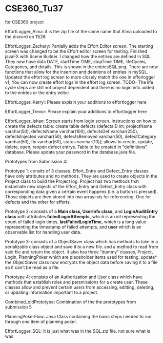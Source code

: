 # CSE360_Tu37
for CSE360 project

EffortLogger_Alma: it is the zip file of the same name that Alma uploaded to the discord on 11/26

EffortLogger_Zachary: Partially adds the Effort Editor screen. The starting screen was changed to be the Effort editor screen for testing. Finished javaFX with Scene Builder. I changed how the entries are defined in SQL.
They now have data DATE, startTime TIME, stopTime TIME, lifeCycles, Categories, and details. This is shown in the entriesSQL.png. There are now functions that allow for the insertion and deletions of entries in mySQL.
Updated the effort log screen to more closely match the one in efforlogger v1, You can now create effort logs in the effort log screen.
TODO- The life cycle steps are still not project dependent and there is no login info added to the entries or the entry editor

EffortLogger_Karryl: Please explain your additions to effortlogger here

EffortLogger_Trevor: Please explain your additions to effortlogger here

EffortLogger_Ishan: Screen starts from login screen. Instructions on how to create the defects table: create table defects (defectsID int, projectName varchar(50), defectsName varchar(100), defectsDef varchar(250), defectsInjected varchar(50), defectsRemoved varchar(50), defectCategory varchar(50), fix varchar(50), status varchar(10));
allows to create, update, delete, open, reopen defect entrys. 
Table to be created in "definitions" database. 
Please update your password in the database.java file. 


Prototypes from Submission 4:

Prototype 1: consits of 3 classes. Effort_Entry and Defect_Entry classes have only attributes and no methods. They are used to create objects in the Project class to build the Project log. Project has two methods that instantiate new objects of the Effort_Entry and Defect_Entry class with corresponding data given a certain event happens (i.e. a button is pressed). Those objects are then stored into two arraylists for referencing. One for defects and the other for efforts. 

Prototype 2: consists of a **Main class, UserInfo class,** and **LoginAuditEntry class** with attributes **failedLoginAttempts,** which is an int representing the count of failed login times,  **lastFailedLoginTime,** which is a long value representing the timestamp of failed attempts, and **user** which is an observable list for handling user data. 

Prototype 3: consists of a ObjectSaver class which has methods to take in a serializable class object and save it to a new file. and a method to read from said file and return the object. It also has three "dummy" classes, Project, Login, PlanningPoker which are placeholder items used for testing. update* the ObjectSaver class now encrypts the object data before saving it to a file so it can't be read as a file.

Prototype 4: consists of an Authorization and User class which have methods that establish roles and persmissions for a create user. These classes allow and prevent certain users from accessing, editting, deleting, or updating information important to a project. 

Combined_oldPrototype: Combination of the the prototypes from submission 5

PlanningPokerFlow: Java Class containing the basic steps needed to run through one item of planning poker.

EffortLogger_SQL: It is just what was in the SQL.zip file. not sure what is was
